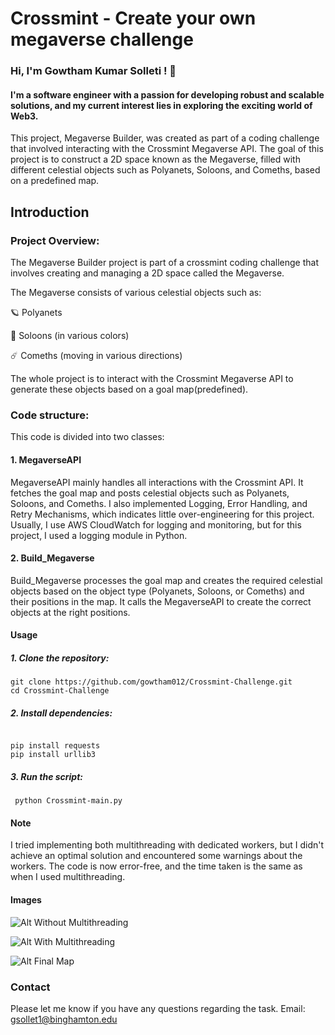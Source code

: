 
# Crossmint - Create your own megaverse challenge  

### Hi, I'm Gowtham Kumar Solleti ! 👋 
#### I'm a software engineer with a passion for developing robust and scalable solutions, and my current interest lies in exploring the exciting world of Web3. 

This project, Megaverse Builder, was created as part of a coding challenge that involved interacting with the Crossmint Megaverse API. The goal of this project is to construct a 2D space known as the Megaverse, filled with different celestial objects such as Polyanets, Soloons, and Comeths, based on a predefined map.


## Introduction

### Project Overview:

The Megaverse Builder project is part of a crossmint coding challenge that involves creating and managing a 2D space called the Megaverse. 

The Megaverse consists of various celestial objects such as:

🪐 Polyanets

🌙 Soloons (in various colors)

☄️ Comeths (moving in various directions)

The whole project is to interact with the Crossmint Megaverse API to generate these objects based on a goal map(predefined).

### Code structure:
This code is divided into two classes:

#### 1. MegaverseAPI

MegaverseAPI mainly handles all interactions with the Crossmint API. It fetches the goal map and posts celestial objects such as Polyanets, Soloons, and Comeths. I also implemented Logging, Error Handling, and Retry Mechanisms, which indicates little over-engineering for this project. Usually, I use AWS CloudWatch for logging and monitoring, but for this project, I used a logging module in Python.

#### 2. Build_Megaverse

Build_Megaverse processes the goal map and creates the required celestial objects based on the object type (Polyanets, Soloons, or Comeths) and their positions in the map. It calls the MegaverseAPI to create the correct objects at the right positions.

#### Usage

##### 1. Clone the repository:
```
git clone https://github.com/gowtham012/Crossmint-Challenge.git
cd Crossmint-Challenge
```

##### 2. Install dependencies:
```

pip install requests
pip install urllib3
```
##### 3. Run the script:
```
 python Crossmint-main.py
```


#### Note

I tried implementing both multithreading with dedicated workers, but I didn't achieve an optimal solution and encountered some warnings about the workers. The code is now error-free, and the time taken is the same as when I used multithreading.

#### Images
![Alt Without Multithreading](https://drive.google.com/file/d/1IoNNJGaI9dfHoT6uTMduYyyfS4nb9Hl3/view?usp=sharing)

![Alt With Multithreading](https://drive.google.com/file/d/1YoaagisP5Rhw0vhtUUJnFuE7-KMtE8bW/view?usp=sharing)

![Alt Final Map](https://drive.google.com/file/d/1Ui7jMB6ZrH_SxaosE4zF4z9ddKx-uqeE/view?usp=sharing)


### Contact
Please let me know if you have any questions regarding the task.
Email: gsollet1@binghamton.edu
